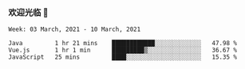 ### 欢迎光临 👋

<!--
**lianganqing/lianganqing** is a ✨ _special_ ✨ repository because its `README.md` (this file) appears on your GitHub profile.

Here are some ideas to get you started:

- 🔭 I’m currently working on ...
- 🌱 I’m currently learning ...
- 👯 I’m looking to collaborate on ...
- 🤔 I’m looking for help with ...
- 💬 Ask me about ...
- 📫 How to reach me: ...
- 😄 Pronouns: ...
- ⚡ Fun fact: ...
-->
<!--START_SECTION:waka-->
```text
Week: 03 March, 2021 - 10 March, 2021

Java         1 hr 21 mins    ████████████░░░░░░░░░░░░░   47.98 % 
Vue.js       1 hr 1 min      █████████▒░░░░░░░░░░░░░░░   36.67 % 
JavaScript   25 mins         ████░░░░░░░░░░░░░░░░░░░░░   15.35 % 
```
<!--END_SECTION:waka-->
